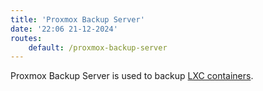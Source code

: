 ```yaml
---
title: 'Proxmox Backup Server'
date: '22:06 21-12-2024'
routes:
    default: /proxmox-backup-server
---
```


Proxmox Backup Server is used to backup [LXC containers](/lxc).